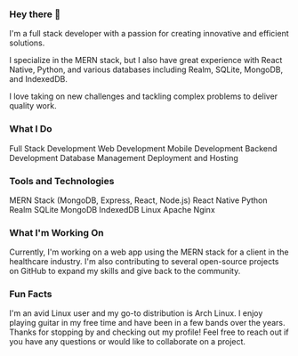 ### Hey there 👋

I'm a full stack developer with a passion for creating innovative and efficient solutions.

I specialize in the MERN stack, but I also have great experience with React Native, Python, and various databases including Realm, SQLite, MongoDB, and IndexedDB.

I love taking on new challenges and tackling complex problems to deliver quality work.

### What I Do
Full Stack Development
Web Development
Mobile Development
Backend Development
Database Management
Deployment and Hosting
### Tools and Technologies
MERN Stack (MongoDB, Express, React, Node.js)
React Native
Python
Realm
SQLite
MongoDB
IndexedDB
Linux
Apache
Nginx
### What I'm Working On
Currently, I'm working on a web app using the MERN stack for a client in the healthcare industry. I'm also contributing to several open-source projects on GitHub to expand my skills and give back to the community.

### Fun Facts
I'm an avid Linux user and my go-to distribution is Arch Linux.
I enjoy playing guitar in my free time and have been in a few bands over the years.
Thanks for stopping by and checking out my profile! Feel free to reach out if you have any questions or would like to collaborate on a project.
